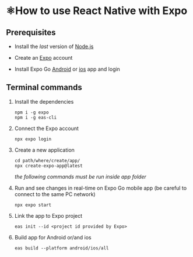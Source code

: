# ⚛️How to use React Native with Expo

## Prerequisites

- Install the *last* version of [Node.js](https://nodejs.org/)

- Create an [Expo](https://expo.dev/) account

- Install Expo Go [Android](https://play.google.com/store/apps/details?id=host.exp.exponent) or [ios](https://apps.apple.com/it/app/expo-go/id982107779) app and login

## Terminal commands

1. Install the dependencies

    ```shell
    npm i -g expo
    npm i -g eas-cli
    ```

2. Connect the Expo account

    ```shell
    npx expo login
    ```

3. Create a new application

    ```shell
    cd path/where/create/app/
    npx create-expo-app@latest
    ```

    *the following commands must be run inside app folder*

4. Run and see changes in real-time on Expo Go mobile app (be careful to connect to the same PC network)

    ```shell
    npx expo start
    ```

5. Link the app to Expo project

    ```shell
    eas init --id <project id provided by Expo>
    ```

6. Build app for Android or/and ios

    ```shell
    eas build --platform android/ios/all
    ```
